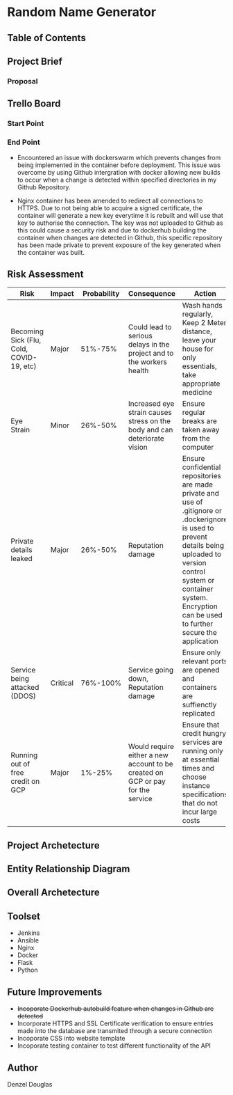 # Random Name Generator

## Table of Contents

## Project Brief

### Proposal

## Trello Board

### Start Point

### End Point
 * Encountered an issue with dockerswarm which prevents changes from being implemented in the container  before deployment. This issue was overcome by using Github intergration with docker allowing new builds to occur when a change is detected within specified directories in my Github Repository.

 * Nginx container has been amended to redirect all connections to HTTPS. Due to not being able to acquire a signed certificate, the container will generate a new key everytime it is rebuilt and will use that key to authorise the connection. The key was not uploaded to Github as this could cause a security risk and due to dockerhub building the container when changes are detected in Github, this specific repository has been made private to prevent exposure of the key generated when the container was built.

## Risk Assessment
|Risk|Impact|Probability|Consequence|Action|
|----|------|-----------|-----------|------|
|Becoming Sick (Flu, Cold, COVID-19, etc) |Major|51%-75%|Could lead to serious delays in the project and to the workers health|Wash hands regularly, Keep 2 Meter distance, leave your house for only essentials, take appropriate medicine|
|Eye Strain|Minor|26%-50%|Increased eye strain causes stress on the body and can deteriorate vision|Ensure regular breaks are taken away from the computer|
|Private details leaked  |Major|26%-50%|Reputation damage|Ensure confidential repositories are made private and use of .gitignore or .dockerignore is used to prevent details being uploaded to version control system or container system. Encryption can be used to further secure the application|
|Service being attacked (DDOS)|Critical|76%-100%|Service going down, Reputation damage|Ensure only relevant ports are opened and containers are suffienctly replicated|
|Running out of free credit on GCP|Major|1%-25%|Would require either a new account to be created on GCP or pay for the service|Ensure that credit hungry services are running only at essential times and choose instance specifications that do not incur large costs|

## Project Archetecture
## Entity Relationship Diagram

## Overall Archetecture

## Toolset
- Jenkins
- Ansible
- Nginx
- Docker
- Flask
- Python

## Future Improvements
* ~~Incoporate Dockerhub autobuild feature when changes in Github are detected~~
* Incorporate HTTPS and SSL Certificate verification to ensure entries made into the database are transmited through a secure connection
* Incoporate CSS into website template
* Incoporate testing container to test different functionality of the API
## Author
Denzel Douglas